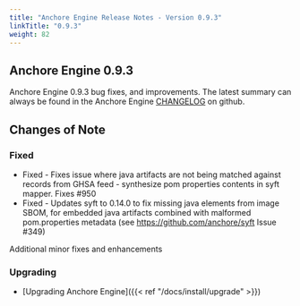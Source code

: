 ```yaml
---
title: "Anchore Engine Release Notes - Version 0.9.3"
linkTitle: "0.9.3"
weight: 82
---
```


## Anchore Engine 0.9.3

Anchore Engine 0.9.3 bug fixes, and improvements.  The latest summary can always be found in the Anchore Engine [CHANGELOG](https://github.com/anchore/anchore-engine/blob/master/CHANGELOG.md) on github.

## Changes of Note

### Fixed

+ Fixed - Fixes issue where java artifacts are not being matched against records from GHSA feed - synthesize pom properties contents in syft mapper. Fixes #950
+ Fixed - Updates syft to 0.14.0 to fix missing java elements from image SBOM, for embedded java artifacts combined with malformed pom.properties metadata (see https://github.com/anchore/syft Issue #349)

Additional minor fixes and enhancements

### Upgrading

* [Upgrading Anchore Engine]({{< ref "/docs/install/upgrade" >}})
